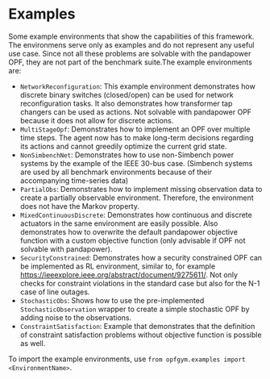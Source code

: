 # Examples
Some example environments that show the capabilities of this framework. 
The environmens serve only as examples and do not represent any useful use case.
Since not all these problems are solvable with the pandapower OPF, they are not part of
the benchmark suite.The example environments are:

* `NetworkReconfiguration`: This example environment demonstrates how discrete 
binary switches (closed/open) can be used for network reconfiguration tasks. 
It also demonstrates how transformer tap changers can be used as actions. 
Not solvable with pandapower OPF because it does not allow for discrete actions. 
* `MultiStageOpf`: Demonstrates how to implement an OPF over multiple time steps. 
The agent now has to make long-term decisions regarding its actions and cannot 
greedily optimize the current grid state. 
* `NonSimbenchNet`: Demonstrates how to use non-Simbench power systems by the 
example of the IEEE 30-bus case. (Simbench systems are used by all benchmark 
environments because of their accompanying time-series data)
* `PartialObs`: Demonstrates how to implement missing observation data to 
create a partially observable environment. Therefore, the environment does 
not have the Markov property. 
* `MixedContinuousDiscrete`: Demonstrates how continuous and discrete actuators
in the same environment are easily possible. Also demonstrates how to overwrite
the default pandapower objective function with a custom objective function
(only advisable if OPF not solvable with pandapower).
* `SecurityConstrained`: Demonstrates how a security constrained OPF can be 
implemented as RL environment, similar to, for example 
https://ieeexplore.ieee.org/abstract/document/9275611/. 
Not only checks for constraint violations in the standard case but also for the 
N-1 case of line outages. 
* `StochasticObs`: Shows how to use the pre-implemented `StochasticObservation` 
wrapper to create a simple stochastic OPF by adding noise to the observations. 
* `ConstraintSatisfaction`: Example that demonstrates that the definition of 
constraint satisfaction problems without objective function is possible as well.

To import the example environments, use `from opfgym.examples import <EnvironmentName>`.